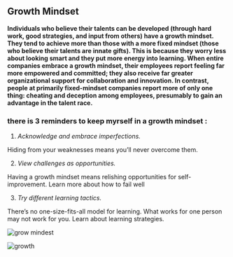  ## Growth Mindset 
 
**Individuals who believe their talents can be developed (through hard work, good strategies, and input from others) have a growth mindset. They tend to achieve more than those with a more fixed mindset (those who believe their talents are innate gifts). This is because they worry less about looking smart and they put more energy into learning. When entire companies embrace a growth mindset, their employees report feeling far more empowered and committed; they also receive far greater organizational support for collaboration and innovation. In contrast, people at primarily fixed-mindset companies report more of only one thing: cheating and deception among employees, presumably to gain an advantage in the talent race.** 

### there is 3 reminders to keep myrself in a growth mindset : 
   1. *Acknowledge and embrace imperfections.*
   
Hiding from your weaknesses means you’ll never overcome them.


2. *View challenges as opportunities.*

Having a growth mindset means relishing opportunities for self-improvement. Learn more about how to fail well

3. *Try different learning tactics.*

There’s no one-size-fits-all model for learning. What works for one person may not work for you. Learn about learning strategies.


![grow mindest](https://www.ntaskmanager.com/wp-content/uploads/2019/05/fixed-vs-growth-mindset-blog-header-2.png)
 

 
![growth](https://miro.medium.com/max/1200/1*TtlqcGNhwGaF0mOfsQJrOg.jpeg)



